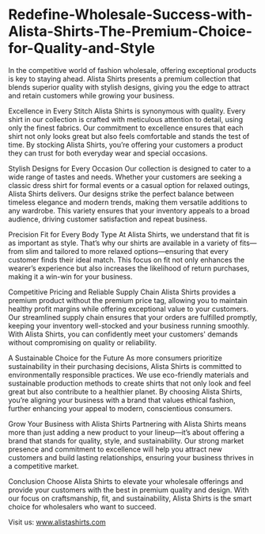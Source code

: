 # Redefine-Wholesale-Success-with-Alista-Shirts-The-Premium-Choice-for-Quality-and-Style
In the competitive world of fashion wholesale, offering exceptional products is key to staying ahead. Alista Shirts presents a premium collection that blends superior quality with stylish designs, giving you the edge to attract and retain customers while growing your business.

Excellence in Every Stitch
Alista Shirts is synonymous with quality. Every shirt in our collection is crafted with meticulous attention to detail, using only the finest fabrics. Our commitment to excellence ensures that each shirt not only looks great but also feels comfortable and stands the test of time. By stocking Alista Shirts, you’re offering your customers a product they can trust for both everyday wear and special occasions.

Stylish Designs for Every Occasion
Our collection is designed to cater to a wide range of tastes and needs. Whether your customers are seeking a classic dress shirt for formal events or a casual option for relaxed outings, Alista Shirts delivers. Our designs strike the perfect balance between timeless elegance and modern trends, making them versatile additions to any wardrobe. This variety ensures that your inventory appeals to a broad audience, driving customer satisfaction and repeat business.

Precision Fit for Every Body Type
At Alista Shirts, we understand that fit is as important as style. That’s why our shirts are available in a variety of fits—from slim and tailored to more relaxed options—ensuring that every customer finds their ideal match. This focus on fit not only enhances the wearer’s experience but also increases the likelihood of return purchases, making it a win-win for your business.

Competitive Pricing and Reliable Supply Chain
Alista Shirts provides a premium product without the premium price tag, allowing you to maintain healthy profit margins while offering exceptional value to your customers. Our streamlined supply chain ensures that your orders are fulfilled promptly, keeping your inventory well-stocked and your business running smoothly. With Alista Shirts, you can confidently meet your customers' demands without compromising on quality or reliability.

A Sustainable Choice for the Future
As more consumers prioritize sustainability in their purchasing decisions, Alista Shirts is committed to environmentally responsible practices. We use eco-friendly materials and sustainable production methods to create shirts that not only look and feel great but also contribute to a healthier planet. By choosing Alista Shirts, you’re aligning your business with a brand that values ethical fashion, further enhancing your appeal to modern, conscientious consumers.

Grow Your Business with Alista Shirts
Partnering with Alista Shirts means more than just adding a new product to your lineup—it’s about offering a brand that stands for quality, style, and sustainability. Our strong market presence and commitment to excellence will help you attract new customers and build lasting relationships, ensuring your business thrives in a competitive market.

Conclusion
Choose Alista Shirts to elevate your wholesale offerings and provide your customers with the best in premium quality and design. With our focus on craftsmanship, fit, and sustainability, Alista Shirts is the smart choice for wholesalers who want to succeed.

Visit us: www.alistashirts.com
